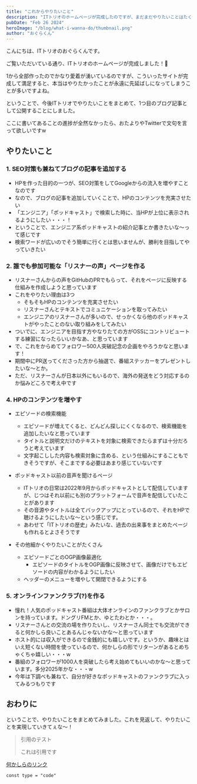 ```yaml
---
title: "これからやりたいこと"
description: "ITトリオのホームページが完成したのですが、まだまだやりたいことはたくさんあるのでまとめました。"
pubDate: "Feb 26 2024"
heroImage: "/blog/what-i-wanna-do/thumbnail.png"
author: "おぐらくん"
---
```


こんにちは、ITトリオのおぐらくんです。

ご覧いただいている通り、ITトリオのホームページが完成しました！🎉

1から全部作ったのでかなり愛着が湧いているのですが、こういったサイトが完成して満足すると、本当はやりたかったことが永遠に先延ばしになってしまうことが多いですよね。

ということで、今後ITトリオでやりたいことをまとめて、1つ目のブログ記事として公開することにしました。

ここに書いてあることの進捗が全然なかったら、おたよりやTwitterで文句を言って欲しいですw

## やりたいこと

### 1. SEO対策も兼ねてブログの記事を追加する

- HPを作った目的の一つが、SEO対策をしてGoogleからの流入を増やすことなのです
- なので、ブログの記事を追加していくことで、HPのコンテンツを充実させたい
- 「エンジニア」「ポッドキャスト」で検索した時に、当HPが上位に表示されるようにしたい・・・！
- ということで、エンジニア系ポッドキャストの紹介記事とか書きたいな〜って感じです
- 検索ワードが広いのでそう簡単に行くとは思いませんが、勝利を目指してやっていきたい

### 2. 誰でも参加可能な「リスナーの声」ページを作る

- リスナーさんからの声をGitHubのPRでもらって、それをページに反映する仕組みを作成しようと思っています
- これをやりたい理由は3つ
  - そもそもHPのコンテンツを充実させたい
  - リスナーさんとテキストでコミュニケーションを取ってみたい
  - エンジニアのリスナーさんが多いので、せっかくなら他のポッドキャストがやったことのない取り組みをしてみたい
- ついでに、エンジニアを目指す方やなりたての方がOSSにコントリビュートする練習になったらいいかなあ、と思っています
- で、これをからめてフォロワー500人突破記念の企画をやろうかなと思います！
- 期間中にPR送ってくださった方から抽選で、番組ステッカーをプレゼントしたいな〜とか。
- ただ、リスナーさんが日本以外にもいるので、海外の発送をどう対応するのか悩みどころで考え中です

### 4. HPのコンテンツを増やす

- エピソードの検索機能
  - エピソードが増えてくると、どんどん探しにくくなるので、検索機能を追加したいなと思っています
  - タイトルと説明文だけのテキストを対象に検索できたらまずは十分だろうと考えています
  - 文字起こしした内容も検索対象に含める、という仕組みにすることもできそうですが、そこまでする必要はあまり感じていないです

- ポッドキャスト以前の音声を聞けるページ
  - ITトリオの日常は2022年9月からポッドキャストとして配信していますが、じつはそれ以前にも別のプラットフォームで音声を配信していたことがあります
  - その音源やタイトルは全てバックアップにとっているので、それをHPで聴けるようにしたいな〜という感じです。
  - あわせて「ITトリオの歴史」みたいな、過去の出来事をまとめたページも作れるとよさそうです

- その他細かくやりたいことがたくさん
  - エピソードごとのOGP画像最適化
    - エピソードのタイトルをOGP画像に反映させて、画像だけでもエピソードの内容がわかるようにしたい
  - ヘッダーのメニューを増やして開閉できるようにする

### 5. オンラインファンクラブ(?)を作る

- 憧れ！人気のポッドキャスト番組は大体オンラインのファンクラブとかサロンを持っています。ドングリFMとか、ゆとたわとか・・・。
- リスナーさんとの交流の場を作りたいし、リスナーさん同士でも交流ができると何かしら良いことあるんじゃないかな〜と思っています
- ホスト的には収入ができるので金銭的にも嬉しいです。というか、趣味とはいえ短くない時間を使っているので、何かしらの形でリターンがあるとめちゃくちゃ嬉しい・・・w
- 番組のフォロワーが1000人を突破したら考え始めてもいいのかな〜と思っています。多分2025年かな・・・w
- 今年は下調べも兼ねて、自分が好きなポッドキャストのファンクラブに入ってみるつもりです

## おわりに

ということで、やりたいことをまとめてみました。これを見返して、やりたいことを実現していきてぇな〜！

> 引用のテスト
>
> これは引用です

[何かしらのリンク](https://www.google.com)

```
const type = "code"
```
